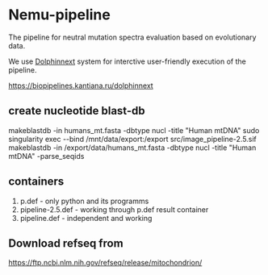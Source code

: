 # Nemu-pipeline

The pipeline for neutral mutation spectra evaluation based on evolutionary data.

We use [Dolphinnext]() system for interctive user-friendly execution of the pipeline.

https://biopipelines.kantiana.ru/dolphinnext


## create nucleotide blast-db
makeblastdb -in humans_mt.fasta -dbtype nucl -title "Human mtDNA"
sudo singularity exec --bind /mnt/data/export:/export src/image_pipeline-2.5.sif makeblastdb -in /export/data/humans_mt.fasta -dbtype nucl -title "Human mtDNA" -parse_seqids


## containers
1. p.def - only python and its programms
2. pipeline-2.5.def - working through p.def result container
3. pipeline.def - independent and working


## Download refseq from 
https://ftp.ncbi.nlm.nih.gov/refseq/release/mitochondrion/

